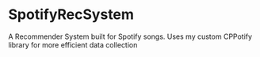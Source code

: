 # SpotifyRecSystem
A Recommender System built for Spotify songs. Uses my custom CPPotify library for more efficient data collection

